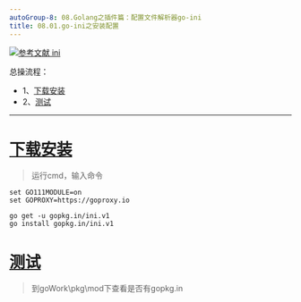 ```yaml
---
autoGroup-8: 08.Golang之插件篇：配置文件解析器go-ini
title: 08.01.go-ini之安装配置
---
```


[![](https://img.shields.io/badge/参考文献-ini-yellow.svg "参考文献 ini")](https://ini.unknwon.io/docs/intro/getting_started)

总操流程：
- 1、[下载安装](#go-01)
- 2、[测试](#go-02)

***

# <a name="go-01" href="#" >下载安装</a>

> 运行cmd，输入命令

```shell
set GO111MODULE=on
set GOPROXY=https://goproxy.io

go get -u gopkg.in/ini.v1
go install gopkg.in/ini.v1

```

# <a name="go-02" href="#" >测试</a>

> 到goWork\pkg\mod下查看是否有gopkg.in

